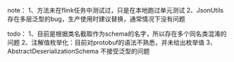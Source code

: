 note：
1、方法未在flink任务中测试过，只是在本地跑过单元测试
2、JsonUtils存在多层泛型的bug，生产使用时建议替换，通常情况下没有问题

todo：
1、目前是根据类名截取作为schema的名字，所以存在多个同名类混淆的问题
2、注解值枚举化：目前对protobuf的语法不熟悉，并未给出枚举值
3、AbstractDeserializationSchema 不接受泛型的问题